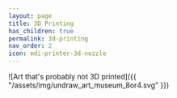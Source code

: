 ```yaml
---
layout: page
title: 3D Printing
has_children: true
permalink: 3d-printing
nav_order: 2
icon: mdi-printer-3d-nozzle
---
```


![Art that's probably not 3D printed]({{ "/assets/img/undraw_art_museum_8or4.svg" }})
